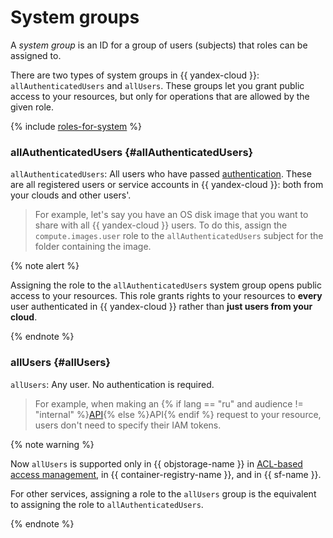 # System groups

A _system group_ is an ID for a group of users (subjects) that roles can be assigned to.

There are two types of system groups in {{ yandex-cloud }}: `allAuthenticatedUsers` and `allUsers`. These groups let you grant public access to your resources, but only for operations that are allowed by the given role.

{% include [roles-for-system](../../../_includes/iam/roles-for-system.md) %}

### allAuthenticatedUsers {#allAuthenticatedUsers}

`allAuthenticatedUsers`: All users who have passed [authentication](../authorization/index.md). These are all registered users or service accounts in {{ yandex-cloud }}: both from your clouds and other users'.

> For example, let's say you have an OS disk image that you want to share with all {{ yandex-cloud }} users. To do this, assign the `compute.images.user` role to the `allAuthenticatedUsers` subject for the folder containing the image.

{% note alert %}

Assigning the role to the `allAuthenticatedUsers` system group opens public access to your resources. This role grants rights to your resources to **every** user authenticated in {{ yandex-cloud }} rather than **just users from your cloud**.

{% endnote %}

### allUsers {#allUsers}

`allUsers`: Any user. No authentication is required.

> For example, when making an {% if lang == "ru" and audience != "internal" %}[API](../../../glossary/rest-api.md){% else %}API{% endif %} request to your resource, users don't need to specify their IAM tokens.

{% note warning %}

Now `allUsers` is supported only in {{ objstorage-name }} in [ACL-based access management](../../../storage/concepts/acl.md), in {{ container-registry-name }}, and in {{ sf-name }}.

For other services, assigning a role to the `allUsers` group is the equivalent to assigning the role to `allAuthenticatedUsers`.

{% endnote %}

